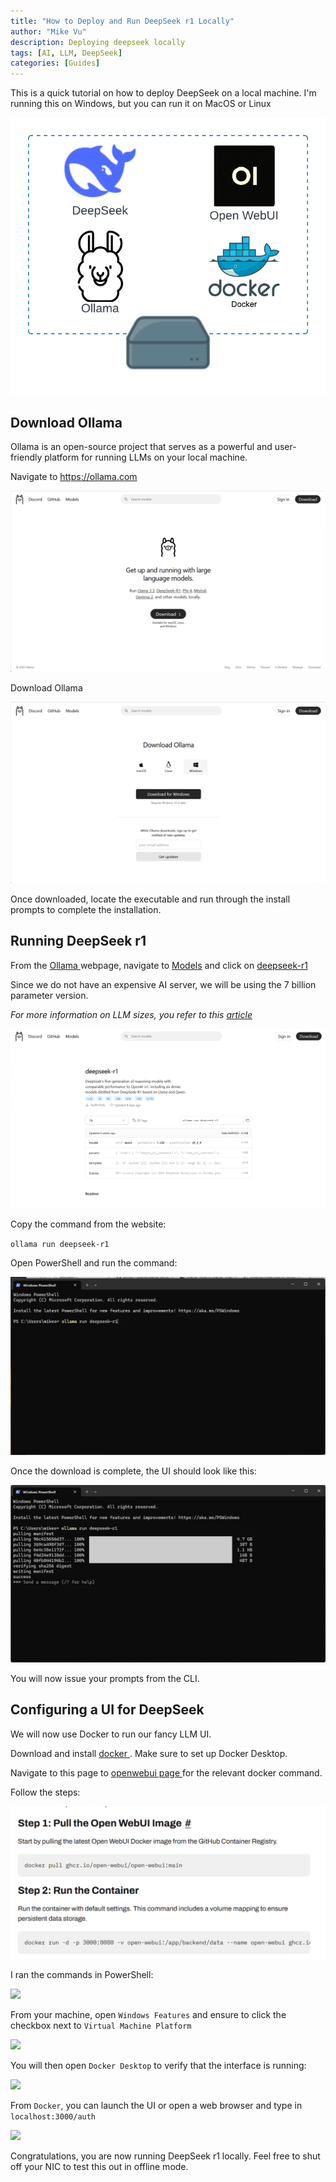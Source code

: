 ```yaml
---
title: "How to Deploy and Run DeepSeek r1 Locally"
author: "Mike Vu"
description: Deploying deepseek locally
tags: [AI, LLM, DeepSeek]
categories: [Guides]
---
```


This is a quick tutorial on how to deploy DeepSeek on a local machine. I'm running this on Windows, but you can run it on MacOS or Linux

<img src = "deploy_deepseek_locally.png">

## Download Ollama

Ollama is an open-source project that serves as a powerful and user-friendly platform for running LLMs on your local machine. 

Navigate to https://ollama.com

<img src = "ollama.png">

Download Ollama

<img src = "ollama_download.png">

Once downloaded, locate the executable and run through the install prompts to complete the installation.

## Running DeepSeek r1

From the <a href = "https://ollama.com"> Ollama </a> webpage, navigate to <a href = "https://ollama.com/search"> Models</a> and click on <a href = "https://ollama.com/library/deepseek-r1"> deepseek-r1 </a>

Since we do not have an expensive AI server, we will be using the 7 billion parameter version. 

*For more information on LLM sizes, you refer to this <a href = "https://web.dev/articles/llm-sizes"> article </a>*

<img src = "deepseek_page.png">

Copy the command from the website: 

`ollama run deepseek-r1`

Open PowerShell and run the command:

<img src = "deepseek_powershell.png">

Once the download is complete, the UI should look like this:

<img src = "deepseek_cli.png">

You will now issue your prompts from the CLI. 

## Configuring a UI for DeepSeek

We will now use Docker to run our fancy LLM UI. 

Download and install <a href = "https://docker.com"> docker </a>. Make sure to set up Docker Desktop. 

Navigate to this page to <a href = "https://docs.openwebui.com/getting-started/quick-start/"> openwebui page </a> for the relevant docker command. 

Follow the steps:

<img src = "openwebui_steps.png">

I ran the commands in PowerShell:

<img src = "images/docker_commands.png">

From your machine, open `Windows Features` and ensure to click the checkbox next to `Virtual Machine Platform`

<img src = "images/windows_features.png">

You will then open `Docker Desktop` to verify that the interface is running:

<img src = "images/docker_verify.png">

From `Docker`, you can launch the UI or open a web browser and type in `localhost:3000/auth`

<img src = "images/deepseek_ui.png">

Congratulations, you are now running DeepSeek r1 locally. Feel free to shut off your NIC to test this out in offline mode.









